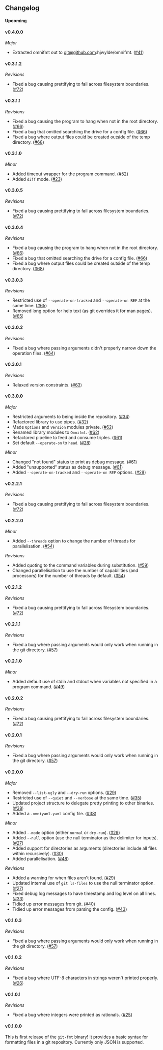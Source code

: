## Changelog

#### Upcoming

#### v0.4.0.0

*Major*

* Extracted omnifmt out to git@github.com:hjwylde/omnifmt. ([#41](https://github.com/hjwylde/git-fmt/issues/41))

#### v0.3.1.2

*Revisions*

* Fixed a bug causing prettifying to fail across filesystem boundaries. ([#72](https://github.com/hjwylde/git-fmt/issues/72))

#### v0.3.1.1

*Revisions*

* Fixed a bug causing the program to hang when not in the root directory. ([#66](https://github.com/hjwylde/git-fmt/issues/66))
* Fixed a bug that omitted searching the drive for a config file. ([#66](https://github.com/hjwylde/git-fmt/issues/66))
* Fixed a bug where output files could be created outside of the temp directory. ([#68](https://github.com/hjwylde/git-fmt/issues/68))

#### v0.3.1.0

*Minor*

* Added timeout wrapper for the program command. ([#52](https://github.com/hjwylde/git-fmt/issues/52))
* Added `diff` mode. ([#23](https://github.com/hjwylde/git-fmt/issues/23))

#### v0.3.0.5

*Revisions*

* Fixed a bug causing prettifying to fail across filesystem boundaries. ([#72](https://github.com/hjwylde/git-fmt/issues/72))

#### v0.3.0.4

*Revisions*

* Fixed a bug causing the program to hang when not in the root directory. ([#66](https://github.com/hjwylde/git-fmt/issues/66))
* Fixed a bug that omitted searching the drive for a config file. ([#66](https://github.com/hjwylde/git-fmt/issues/66))
* Fixed a bug where output files could be created outside of the temp directory. ([#68](https://github.com/hjwylde/git-fmt/issues/68))

#### v0.3.0.3

*Revisions*

* Restricted use of `--operate-on-tracked` and `--operate-on REF` at the same time. ([#65](https://github.com/hjwylde/git-fmt/issues/65))
* Removed long option for help text (as git overrides it for man pages). ([#65](https://github.com/hjwylde/git-fmt/issues/65))

#### v0.3.0.2

*Revisions*

* Fixed a bug where passing arguments didn't properly narrow down the operation files. ([#64](https://github.com/hjwylde/git-fmt/issues/64))

#### v0.3.0.1

*Revisions*

* Relaxed version constraints. ([#63](https://github.com/hjwylde/git-fmt/issues/63))

#### v0.3.0.0

*Major*

* Restricted arguments to being inside the repository. ([#34](https://github.com/hjwylde/git-fmt/issues/34))
* Refactored library to use pipes. ([#32](https://github.com/hjwylde/git-fmt/issues/32))
* Made `Options` and `Version` modules private. ([#62](https://github.com/hjwylde/git-fmt/issues/62))
* Renamed library modules to `Omnifmt`. ([#62](https://github.com/hjwylde/git-fmt/issues/62))
* Refactored pipeline to feed and consume triples. ([#61](https://github.com/hjwylde/git-fmt/issues/61))
* Set default `--operate-on` to `head`. ([#28](https://github.com/hjwylde/git-fmt/issues/28))

*Minor*

* Changed "not found" status to print as debug message. ([#61](https://github.com/hjwylde/git-fmt/issues/61))
* Added "unsupported" status as debug message. ([#61](https://github.com/hjwylde/git-fmt/issues/61))
* Added `--operate-on-tracked` and `--operate-on REF` options. ([#28](https://github.com/hjwylde/git-fmt/issues/28))

#### v0.2.2.1

*Revisions*

* Fixed a bug causing prettifying to fail across filesystem boundaries. ([#72](https://github.com/hjwylde/git-fmt/issues/72))

#### v0.2.2.0

*Minor*

* Added `--threads` option to change the number of threads for parallelisation. ([#54](https://github.com/hjwylde/git-fmt/issues/54))

*Revisions*

* Added quoting to the command variables during substitution. ([#59](https://github.com/hjwylde/git-fmt/issues/59))
* Changed parallelisation to use the number of capabilities (and processors) for the number of
  threads by default. ([#54](https://github.com/hjwylde/git-fmt/issues/54))

#### v0.2.1.2

*Revisions*

* Fixed a bug causing prettifying to fail across filesystem boundaries. ([#72](https://github.com/hjwylde/git-fmt/issues/72))

#### v0.2.1.1

*Revisions*

* Fixed a bug where passing arguments would only work when running in the git directory. ([#57](https://github.com/hjwylde/git-fmt/issues/57))

#### v0.2.1.0

*Minor*

* Added default use of stdin and stdout when variables not specified in a program command. ([#49](https://github.com/hjwylde/git-fmt/issues/49))

#### v0.2.0.2

*Revisions*

* Fixed a bug causing prettifying to fail across filesystem boundaries. ([#72](https://github.com/hjwylde/git-fmt/issues/72))

#### v0.2.0.1

*Revisions*

* Fixed a bug where passing arguments would only work when running in the git directory. ([#57](https://github.com/hjwylde/git-fmt/issues/57))

#### v0.2.0.0

*Major*

* Removed `--list-ugly` and `--dry-run` options. ([#29](https://github.com/hjwylde/git-fmt/issues/29))
* Restricted use of `--quiet` and `--verbose` at the same time. ([#35](https://github.com/hjwylde/git-fmt/issues/35))
* Updated project structure to delegate pretty printing to other binaries. ([#38](https://github.com/hjwylde/git-fmt/issues/38))
* Added a `.omniyaml.yaml` config file. ([#38](https://github.com/hjwylde/git-fmt/issues/38))

*Minor*

* Added `--mode` option (either `normal` or `dry-run`). ([#29](https://github.com/hjwylde/git-fmt/issues/29))
* Added `--null` option (use the null terminator as the delimiter for inputs). ([#27](https://github.com/hjwylde/git-fmt/issues/27))
* Added support for directories as arguments (directories include all files within recursively). ([#30](https://github.com/hjwylde/git-fmt/issues/30))
* Added parallelisation. ([#48](https://github.com/hjwylde/git-fmt/issues/48))

*Revisions*

* Added a warning for when files aren't found. ([#29](https://github.com/hjwylde/git-fmt/issues/29))
* Updated internal use of `git ls-files` to use the null terminator option. ([#27](https://github.com/hjwylde/git-fmt/issues/27))
* Fixed debug log messages to have timestamp and log level on all lines. ([#33](https://github.com/hjwylde/git-fmt/issues/33))
* Tidied up error messages from git. ([#40](https://github.com/hjwylde/git-fmt/issues/40))
* Tidied up error messages from parsing the config. ([#43](https://github.com/hjwylde/git-fmt/issues/43))

#### v0.1.0.3

*Revisions*

* Fixed a bug where passing arguments would only work when running in the git directory. ([#57](https://github.com/hjwylde/git-fmt/issues/57))

#### v0.1.0.2

*Revisions*

* Fixed a bug where UTF-8 characters in strings weren't printed properly. ([#26](https://github.com/hjwylde/git-fmt/issues/26))

#### v0.1.0.1

*Revisions*

* Fixed a bug where integers were printed as rationals. ([#25](https://github.com/hjwylde/git-fmt/issues/25))

#### v0.1.0.0

This is first release of the `git-fmt` binary!
It provides a basic syntax for formatting files in a git repository.
Currently only JSON is supported.

